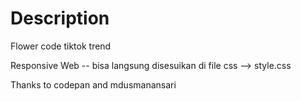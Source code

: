 


# Description
Flower code tiktok trend 

Responsive Web -- bisa langsung disesuikan di file css --> style.css

Thanks to codepan and mdusmanansari
